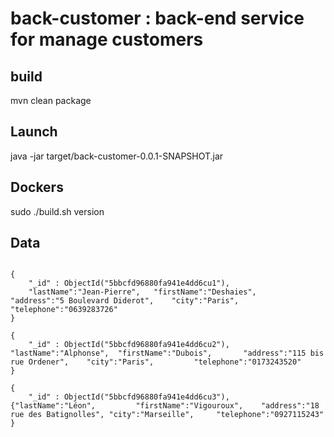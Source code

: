 # back-customer : back-end service for manage customers

## build
mvn clean package

## Launch
java -jar target/back-customer-0.0.1-SNAPSHOT.jar

## Dockers
sudo ./build.sh version

## Data
```

{ 
    "_id" : ObjectId("5bbcfd96880fa941e4dd6cu1"), 
	"lastName":"Jean-Pierre", 	"firstName":"Deshaies", 	"address":"5 Boulevard Diderot", 	"city":"Paris", 		"telephone":"0639283726"
}

{
    "_id" : ObjectId("5bbcfd96880fa941e4dd6cu2"), 
"lastName":"Alphonse", 	"firstName":"Dubois", 		"address":"115 bis rue Ordener", 	"city":"Paris", 		"telephone":"0173243520"
}

{ 
    "_id" : ObjectId("5bbcfd96880fa941e4dd6cu3"), 
{"lastName":"Léon", 		"firstName":"Vigouroux", 	"address":"18 rue des Batignolles", "city":"Marseille", 	"telephone":"0927115243"
}

```